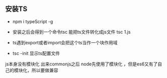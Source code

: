 ## 安装TS
- npm i typeScript -g
- 安装之后会得到一个命令tsc 能把ts文件转化成js文件  tsc 1.js

- ts遇到export或者import会把这个ts当作一个块作用域

- tsc -init 显示ts配置文件


js本身没有模块化 出来commonjs之后 node先使用了模块化 ，但是es6又有了自己的模块化，所以要做兼容